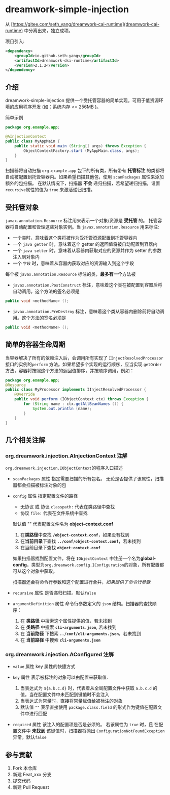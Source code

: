 # dreamwork-simple-injection

从 [https://gitee.com/seth_yang/dreamwork-cai-runtime](dreamwork-cai-runtime) 中分离出来，独立成项。

项目引入:
```xml
<dependency>
    <groupId>io.github.seth-yang</groupId>
    <artifactId>dreamwork-dsi-runtime</artifactId>
    <version>2.1.2</version>
</dependency>
```

## 介绍

dreamwork-simple-injection 提供一个受托管容器的简单实现。可用于低资源环境的应用程序开发 (如：系统内存 <= 256MB )。

简单示例
```java
package org.example.app;

@AInjectionContext
public class MyAppMain {
    public static void main (String[] args) throws Exception {
        ObjectContextFactory.start (MyAppMain.class, args);
    }
}
```
扫描器将自动扫描 `org.example.app` 包下的所有类，所有带有 **托管标注** 的类都将自动被配置到托管容器内。如果希望扫描其他包，使用 `scanPackages` 属性来添加额外的包扫描。
在默认情况下，扫描器 **不会** 递归扫描，若希望递归扫描，设置 `recursive`属性的值为 `true` 来激活递归扫描。


## 受托管对象
`javax.annotation.Resource` 标注用来表示一个对象/资源是 **受托管** 的。 托管容器将自动配置和管理这些对象实例。当 `javax.annotation.Resource` 用来标注: 

- 一个类时，意味着这个类将被作为受托管资源配置到托管容器内
- 一个 `java getter` 时，意味着这个 getter 的返回值将被自动配置到容器内
- 一个 `java setter` 时，意味着从容器内获取对应的资源并作为 setter 的参数注入到对象内
- 一个 `字段` 时，意味着从容器内获取对应的资源输入到这个字段

每个被 `javax.annotation.Resource` 标注的类，**最多有一个**方法被
- `javax.annotation.PostConstruct` 标注，意味着这个类在被配置到容器后将自动调用。这个方法的签名必须是
```java
public void <methodName> ();
```
- `javax.annotation.PreDestroy` 标注，意味着这个类从容器内删除前将自动调用。这个方法的签名必须是
```java
public void <methodName> ();
```

## 简单的容器生命周期
当容器解决了所有的依赖注入后，会调用所有实现了 `IInjectResolvedProcessor` 接口的实例的`perform` 方法。如果希望多个实现的运行顺序，应当实现 `getOrder` 方法，容器将按照这个方法的返回值排序，并按顺序调用，例如：
```java
package org.example.app;
@Resource
public class MyProcessor implements IInjectResolvedProcessor {
    @Override
    public void perform (IObjectContext ctx) throws Exception {
        for (String name : ctx.getAllBeanNames ()) {
            System.out.println (name);
        }
    }
}
```

## 几个相关注解
### org.dreamwork.injection.AInjectionContext 注解
`org.dreamwork.injection.IObjectContext`的程序入口描述

- `scanPackages` 属性
	指定需要扫描的所有包名。 无论是否提供了该属性，扫描器都会扫描被标注对象的包
	
- `config` 属性
	指定配置文件的路径
	
	- 无协议 或 协议 `classpath:` 代表在类路径中查找
	- 协议 `file:` 代表在文件系统中查找
	
	默认值 "" 代表配置文件名为 **object-context.conf**
  1. 在**类路径**中查找 **`/object-context.conf`**，如果没有找到 
  2. 在**当前目录**下查找 **`../conf/object-context.conf`**，若未找到
  3. 在当前目录下查找 **`object-context.conf`**
	
	如果扫描器找到配置文件，将在 `IObjectContext` 中注册一个名为**global-config**，类型为`org.dreamwork.config.IConfiguration`的对象，所有配置都可从这个对象中获取。
	
	扫描器还会将命令行参数和这个配置进行合并，*如果提供了命令行参数*
	
- `recursive` 属性
	是否递归扫描。默认`false`
	
- `argumentDefinition` 属性
	命令行参数定义的 `json` 结构。扫描器的查找顺序：
	1. 在 **类路径** 中搜索这个属性提供的值，若未找到
	2. 在 **类路径** 中搜索 **`cli-arguments.json`**, 若未找到
	3. 在 **当前路径** 下搜索 **`../conf/cli-arguments.json`**，若未找到
	4. 在 **当前路径** 中搜索 **`cli-arguments.json`**

### org.dreamwork.injection.AConfigured 注解
- `value` 属性
	key 属性的快捷方式
	
- `key` 属性
	表示被标注的对象可以由配置来获取值.
	1. 当表达式为 `${a.b.c.d}` 时，代表着从全局配置文件中获取 `a.b.c.d` 的值。当在配置文件中未匹配到键值时不会注入
	2. 当表达式为常量时，直接将常量赋值给被标注的对象
	3. 默认值 `""` 表示直接使用 `package.class.field` 的形式作为键值在配置文件中进行匹配
	
- `required` 属性
	该注入的配置项是否是必须的。
	若该属性为 `true` 时，**且** 在配置文件中 **未找到** 该键值时，扫描器将抛出 `ConfigurationNotFoundException` 异常。默认`false`

## 参与贡献

1.  Fork 本仓库
2.  新建 Feat_xxx 分支
3.  提交代码
4.  新建 Pull Request